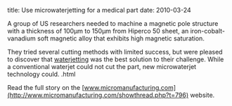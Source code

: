 title: Use microwaterjetting for a medical part 
date: 2010-03-24 

<!--break-->
A group of US researchers needed to machine a magnetic pole structure with a thickness of 100μm to 150μm from Hiperco 50 sheet, an iron-cobalt-vanadium soft magnetic alloy that exhibits high magnetic saturation.   
  
They tried several cutting methods with limited success, but were pleased to discover that [waterjetting](/content/Water-jet-WJ-and-sinking-electrical-discharge-machining-/Water-jet-WJ-and-sinking-electrical-discharge-machining-.html) was the best solution to their challenge. While a conventional waterjet could not cut the part, new microwaterjet technology could.   .html
  
Read the full story on the [www.micromanufacturing.com](http://www.micromanufacturing.com/showthread.php?t=796) website.